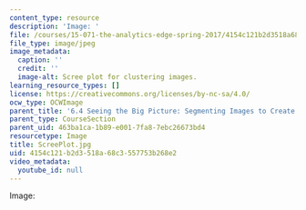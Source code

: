 ```yaml
---
content_type: resource
description: 'Image: '
file: /courses/15-071-the-analytics-edge-spring-2017/4154c121b2d3518a68c3557753b268e2_ScreePlot.jpg
file_type: image/jpeg
image_metadata:
  caption: ''
  credit: ''
  image-alt: Scree plot for clustering images.
learning_resource_types: []
license: https://creativecommons.org/licenses/by-nc-sa/4.0/
ocw_type: OCWImage
parent_title: '6.4 Seeing the Big Picture: Segmenting Images to Create Data  (Recitation)'
parent_type: CourseSection
parent_uid: 463ba1ca-1b89-e001-7fa8-7ebc26673bd4
resourcetype: Image
title: ScreePlot.jpg
uid: 4154c121-b2d3-518a-68c3-557753b268e2
video_metadata:
  youtube_id: null
---
```

Image: 